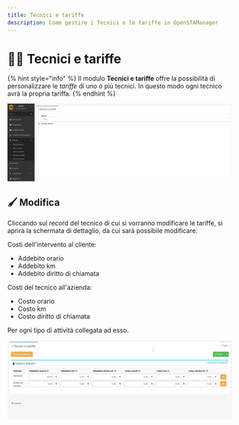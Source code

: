 ```yaml
---
title: Tecnici e tariffe
description: Come gestire i Tecnici e le tariffe in OpenSTAManager
---
```


# 🧑🔧 Tecnici e tariffe

{% hint style="info" %}
Il modulo **Tecnici e tariffe** offre la possibilità di personalizzare le _tariffe_ di uno o più tecnici. In questo modo ogni tecnico avrà la propria tariffa.
{% endhint %}



![](<../../.gitbook/assets/image (22).png>)

## 🖌️ Modifica

Cliccando sul record del tecnico di cui si vorranno modificare le tariffe, si aprirà la schermata di dettaglio, da cui sarà possibile modificare:

Costi dell'intervento al cliente:

* Addebito orario
* Addebito km
* Addebito diritto di chiamata

Costi del tecnico all'azienda:

* Costo orario
* Costo km
* Costo diritto di chiamata

Per ogni tipo di attività collegata ad esso.

![](<../../.gitbook/assets/image (60).png>)
